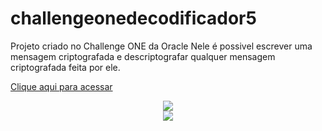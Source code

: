 # challengeonedecodificador5
Projeto criado no Challenge ONE  da Oracle
Nele é possivel escrever uma mensagem criptografada e descriptografar qualquer mensagem criptografada feita por ele.

[Clique aqui para acessar
](https://diegoestefano.github.io/Criptografador/)

<div align="center"> <img  src="https://user-images.githubusercontent.com/81423690/232114957-376b2c1e-7534-4eed-8999-aba537ac6155.png"> </div>

<div align="center"> <img src="https://github.com/DiegoEstefano/Criptografador/issues/2#issue-1668655618.png"> </div>

